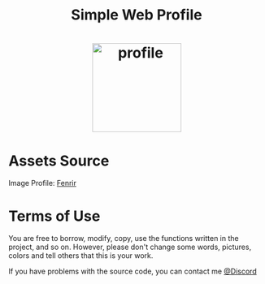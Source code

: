 <h1 align="center">Simple Web Profile<h1>
<p align="center" width="100%">
    <img height="175px" src="https://i.imgur.com/W6mUoiN.png" alt="profile">
</p>

# Assets Source

<!-- Image Background Source: [Wallpapper Engine](https://steamcommunity.com/sharedfiles/filedetails/?id=2795211854)<br> -->
Image Profile: [Fenrir](https://www.toweroffantasy-global.com/images/Lin-a.jpg)

# Terms of Use

You are free to borrow, modify, copy, use the functions written in the project, and so on. However, please don't change some words, pictures, colors and tell others that this is your work.

If you have problems with the source code, you can contact me [@Discord](https://discord.com/users/442224069899976707)
